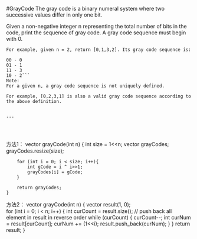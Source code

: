 #GrayCode
The gray code is a binary numeral system where two successive values differ in only one bit.

Given a non-negative integer n representing the total number of bits in the code, print the sequence of gray code. 
A gray code sequence must begin with 0.

```
For example, given n = 2, return [0,1,3,2]. Its gray code sequence is:

00 - 0
01 - 1
11 - 3
10 - 2```
Note:
For a given n, a gray code sequence is not uniquely defined.

For example, [0,2,3,1] is also a valid gray code sequence according to the above definition.


---




```
方法1：
vector<int> grayCode(int n) {
        int size = 1<<n;
        vector<int> grayCodes;
        grayCodes.resize(size);

        for (int i = 0; i < size; i++){
            int gCode = i ^ i>>1;
            grayCodes[i] = gCode;
        }

        return grayCodes;
    }


方法2：
vector<int> grayCode(int n) {
        vector<int> result(1, 0);        
    for (int i = 0; i < n; i++) {
        int curCount = result.size();
        // push back all element in result in reverse order
        while (curCount) {
            curCount--;
            int curNum = result[curCount];
            curNum += (1<<i);
            result.push_back(curNum);
        } 
    }
    return result;
}
```